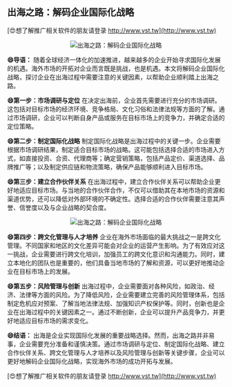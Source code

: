 ## **出海之路：解码企业国际化战略**

[😍想了解推广相关软件的朋友请登录 http://www.vst.tw](http://www.vst.tw)

 <center><img src="https://vst.tw/MP4/tuiguang/png/3.png" alt="出海之路：解码企业国际化战略"></center>

**😄导语：**
随着全球经济一体化的加速推进，越来越多的企业开始寻求国际化发展的机遇。海外市场的开拓对企业而言既是挑战，也是机遇。本文将解码企业国际化战略，探讨企业在出海过程中需要注意的关键因素，以帮助企业顺利踏上出海之路。

**😄第一步：市场调研与定位**
在决定出海前，企业首先需要进行充分的市场调研。这包括对目标市场的经济环境、竞争格局、文化习俗和法律法规等方面的了解。通过市场调研，企业可以判断自身产品或服务在目标市场上的竞争力，并确定合适的定位策略。

**😄第二步：制定国际化战略**
制定国际化战略是出海过程中的关键一步。企业需要根据市场调研结果，制定适合目标市场的战略。这可能包括选择合适的市场进入方式，如直接投资、合资、代理商等；确定营销策略，包括产品定价、渠道选择、品牌推广等；以及制定供应链和物流策略，确保产品能够顺利进入目标市场。

**😄第三步：建立合作伙伴关系**
在出海过程中，建立合作伙伴关系可以帮助企业更好地适应目标市场。与当地的合作伙伴合作，不仅可以借助其在本地市场的资源和渠道优势，还可以降低对外部环境的不确定性。选择合适的合作伙伴需要注意其声誉、信誉度以及与企业战略的契合度。

 <center><img src="https://vst.tw/MP4/tuiguang/png/2.png" alt="出海之路：解码企业国际化战略"></center>

**😄第四步：跨文化管理与人才培养**
企业在海外市场面临的最大挑战之一是跨文化管理。不同国家和地区的文化差异可能会对企业的运营产生影响。为了有效应对这一挑战，企业需要进行跨文化培训，加强员工的跨文化意识和沟通能力。同时，建立本地化的团队也是重要的，他们具备当地市场的了解和资源，可以更好地推动企业在目标市场上的发展。

**😄第五步：风险管理与创新**
出海过程中，企业需要面对各种风险，如政治、经济、法律等方面的风险。为了降低风险，企业需要建立完善的风险管理体系，包括制定危机应对预案、了解当地法律法规、加强知识产权保护等。同时，创新也是企业在出海过程中的关键因素之一。通过不断创新，企业可以提升产品竞争力，并更好地适应目标市场的需求变化。

**😄结语：**
出海是企业实现国际化发展的重要战略选择。然而，出海之路并非易事，企业需要充分准备和谨慎决策。通过市场调研与定位、制定国际化战略、建立合作伙伴关系、跨文化管理与人才培养以及风险管理与创新等关键步骤，企业可以更好地解码企业国际化战略，实现海外市场的成功开拓与发展。

[😍想了解推广相关软件的朋友请登录 http://www.vst.tw](http://www.vst.tw)



